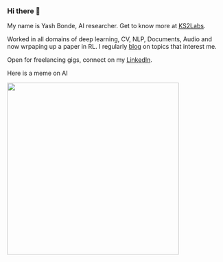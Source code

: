 ### Hi there 👋

My name is Yash Bonde, AI researcher. Get to know more at [KS2Labs](https://github.com/ks2labs).

Worked in all domains of deep learning, CV, NLP, Documents, Audio and now wrpaping up a paper in RL. I regularly [blog](https://yashbonde.github.io/musings.html) on topics that interest me.

Open for freelancing gigs, connect on my [LinkedIn](https://www.linkedin.com/in/yash-bonde/).

Here is a meme on AI

<img src="https://i.imgur.com/NFe4C3U.jpg" height=400px>
